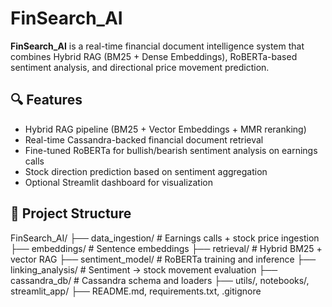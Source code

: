 # FinSearch_AI

**FinSearch_AI** is a real-time financial document intelligence system that combines Hybrid RAG (BM25 + Dense Embeddings), RoBERTa-based sentiment analysis, and directional price movement prediction.

## 🔍 Features

- Hybrid RAG pipeline (BM25 + Vector Embeddings + MMR reranking)
- Real-time Cassandra-backed financial document retrieval
- Fine-tuned RoBERTa for bullish/bearish sentiment analysis on earnings calls
- Stock direction prediction based on sentiment aggregation
- Optional Streamlit dashboard for visualization

## 📁 Project Structure

FinSearch_AI/
├── data_ingestion/ # Earnings calls + stock price ingestion
├── embeddings/ # Sentence embeddings
├── retrieval/ # Hybrid BM25 + vector RAG
├── sentiment_model/ # RoBERTa training and inference
├── linking_analysis/ # Sentiment → stock movement evaluation
├── cassandra_db/ # Cassandra schema and loaders
├── utils/, notebooks/, streamlit_app/
├── README.md, requirements.txt, .gitignore